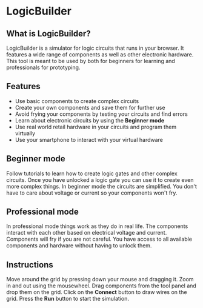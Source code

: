 # LogicBuilder

## What is LogicBuilder?

LogicBuilder is a simulator for logic circuits that runs in your browser. It features a wide range of components as well as other electronic hardware. This tool is meant to be used by both for beginners for learning and professionals for prototyping.

## Features

 * Use basic components to create complex circuits
 * Create your own components and save them for further use
 * Avoid frying your components by testing your circuits and find errors
 * Learn about electronic circuits by using the **Beginner mode**
 * Use real world retail hardware in your circuits and program them virtually
 * Use your smartphone to interact with your virtual hardware

## Beginner mode

Follow tutorials to learn how to create logic gates and other complex circuits. Once you have unlocked a logic gate you can use it to create even more complex things. In beginner mode the circuits are simplified. You don't have to care about voltage or current so your components won't fry.

## Professional mode

In professional mode things work as they do in real life. The components interact with each other based on electrical voltage and current. Components will fry if you are not careful. You have access to all available components and hardware without having to unlock them.

## Instructions

Move around the grid by pressing down your mouse and dragging it. Zoom in and out using the mousewheel. Drag components from the tool panel and drop them on the grid. Click on the **Connect** button to draw wires on the grid. Press the **Run** button to start the simulation.
